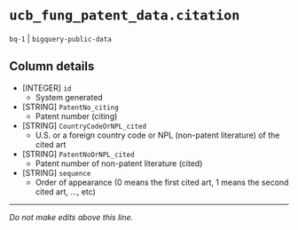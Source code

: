 # `ucb_fung_patent_data.citation`
`bq-1` | `bigquery-public-data`

## Column details
* [INTEGER]   `id`
  - System generated
* [STRING]    `PatentNo_citing`
  - Patent number (citing)
* [STRING]    `CountryCodeOrNPL_cited`
  - U.S. or a foreign country code or NPL (non-patent literature) of the cited art
* [STRING]    `PatentNoOrNPL_cited`
  - Patent number of non-patent literature (cited)
* [STRING]    `sequence`
  - Order of appearance (0 means the first cited art, 1 means the second cited art, ..., etc)

-------------------------------------------------------------------------------
*Do not make edits above this line.*
